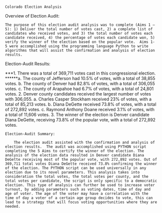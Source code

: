 																																			Colorado Election Analysis
 
Overview of Election Audit: 

	The purpose of this election audit analysis was to complete (Aims 1 – 5): 1) Deliver the total number of votes cast, 2) a complete list of candidates who received votes, and 3) the total number of votes each candidate received, 4) the percentage of votes each candidate won, 5) verify the winner of the election based on the popular vote.  Aims 1- 5 were accomplished using the programming language Python to write algorithms that will assist the confirmation and analysis of election results.  
	
Election-Audit Results:

***1.	There was a total of 369,711 votes cast in this congressional election.
******a.	The county of Jefferson had 10.5% of votes, with a total of 38,855 votes.
								b.	The county of Denver had 82.8% of votes, with a total of 306,055 votes.
								c.	The county of Arapahoe had 6.7% of votes, with a total of 24,801 votes. 
				2.	Denver county candidates received the largest number of votes with 306,055.
								a.	Charles Casper Stockham received 23% of votes, with a total of 85,213 votes.
								b.	Diana DeGette received 73.8% of votes, with a total of 272,892 votes.
								c.	Raymond Anthony Doane received 3.1% of votes, with a total of 11,606 votes.
				3.	The winner of the election is Denver candidate Diana DeGette, receiving 73.8% of the popular vote, with a total of 272,892 votes.

	Election-Audit Summary: 

		The election audit assisted with the confirmation and analysis of election results.  The audit was accomplished using PYTHON script completing the 5 Aims to certify the winner of the election. The analysis of the election data resulted in Denver candidate Diana DeGette receiving most of the popular vote, with 272,892 votes. Out of 369,711 total votes Diana DeGette received 73.8% confirming the winner of the election. The PYTHON script can be used universally in any election due to its novel parameters. This analysis takes into consideration the total votes, the total votes per county, and the total votes per candidate, the script is only specific to a democratic election. This type of analysis can further be used to increase voter turnout, by adding parameters such as voting dates, time of day and age of voter. The age of the voter may have a correlation with the time of day a voter of a certain age group decides to vote, this can lead to a strategy that will focus voting opportunities where they are needed.

